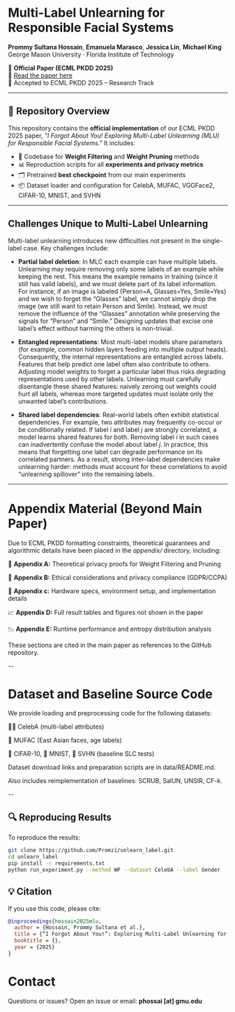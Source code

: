 # Multi-Label Unlearning for Responsible Facial Systems

**Prommy Sultana Hossain**, **Emanuela Marasco**, **Jessica Lin**, **Michael King**  
George Mason University · Florida Institute of Technology

📌 **Official Paper (ECML PKDD 2025)**  
🔗 [Read the paper here](https://)  
📄 Accepted to ECML PKDD 2025 – Research Track

---

## 📂 Repository Overview

This repository contains the **official implementation** of our ECML PKDD 2025 paper, _"I Forgot About You! Exploring Multi-Label Unlearning (MLU) for Responsible Facial Systems."_ It includes:

- 🧪 Codebase for **Weight Filtering** and **Weight Pruning** methods  
- 📊 Reproduction scripts for all **experiments and privacy metrics**  
- 🗂 Pretrained **best checkpoint** from our main experiments  
- 📦 Dataset loader and configuration for CelebA, MUFAC, VGGFace2, CIFAR-10, MNIST, and SVHN
  
---

## Challenges Unique to Multi-Label Unlearning
Multi-label unlearning introduces new difficulties not present in the single-label case. Key challenges include:

- **Partial label deletion**: In MLC each example can have multiple labels. Unlearning may require removing only some labels of an example while keeping the rest. This means the example remains in training (since it still has valid labels), and we must delete part of its label information. For instance, if an image is labeled {Person=A, Glasses=Yes, Smile=Yes} and we wish to forget the “Glasses” label, we cannot simply drop the image (we still want to retain Person and Smile). Instead, we must remove the influence of the “Glasses” annotation while preserving the signals for “Person” and “Smile.” Designing updates that excise one label’s effect without harming the others is non-trivial.

- **Entangled representations**: Most multi-label models share parameters (for example, common hidden layers feeding into multiple output heads). Consequently, the internal representations are entangled across labels. Features that help predict one label often also contribute to others. Adjusting model weights to forget a particular label thus risks degrading representations used by other labels. Unlearning must carefully disentangle these shared features: naively zeroing out weights could hurt all labels, whereas more targeted updates must isolate only the unwanted label’s contributions.

- **Shared label dependencies**: Real-world labels often exhibit statistical dependencies. For example, two attributes may frequently co-occur or be conditionally related. If label $i$ and label $j$ are strongly correlated, a model learns shared features for both. Removing label $i$ in such cases can inadvertently confuse the model about label $j$. In practice, this means that forgetting one label can degrade performance on its correlated partners. As a result, strong inter-label dependencies make unlearning harder: methods must account for these correlations to avoid “unlearning spillover” into the remaining labels.

---

# Appendix Material (Beyond Main Paper)
Due to ECML PKDD formatting constraints, theoretical guarantees and algorithmic details have been placed in the _appendix/_ directory, including:

📐 **Appendix A:** Theoretical privacy proofs for Weight Filtering and Pruning

🔐 **Appendix B:** Ethical considerations and privacy compliance (GDPR/CCPA)

🧪 **Appendix c:** Hardware specs, environment setup, and implementation details

📈 **Appendix D:** Full result tables and figures not shown in the paper

📉 **Appendix E:** Runtime performance and entropy distribution analysis

These sections are cited in the main paper as references to the GitHub repository.

--

# Dataset and Baseline Source Code

We provide loading and preprocessing code for the following datasets:

🧑‍🎓 CelebA (multi-label attributes)

🧠 MUFAC (East Asian faces, age labels)

🧸 CIFAR-10, 🧮 MNIST, 🧑 SVHN (baseline SLC tests)

Dataset download links and preparation scripts are in data/README.md.

Also includes reimplementation of baselines: SCRUB, SalUN, UNSIR, CF-k.

--

## 🔍 Reproducing Results

To reproduce the results:

```bash
git clone https://github.com/Promzi/unlearn_label.git
cd unlearn_label
pip install -r requirements.txt
python run_experiment.py --method WP --dataset CelebA --label Gender
```  


## 💡 Citation

If you use this code, please cite:

```bibtex
@inproceedings{hossain2025mlu,
  author = {Hossain, Prommy Sultana et al.},
  title = {“I Forgot About You!”: Exploring Multi-Label Unlearning for Responsible Facial Systems},
  booktitle = {},
  year = {2025}
}
```

# Contact

Questions or issues? Open an issue or email: **phossai [at] gmu.edu**





